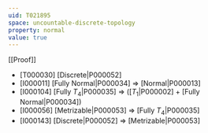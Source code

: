 ```yaml
---
uid: T021895
space: uncountable-discrete-topology
property: normal
value: true
---
```

[[Proof]]

* [T000030] [Discrete|P000052]
* [I000011] [Fully Normal|P000034] => [Normal|P000013]
* [I000104] [Fully $T_4$|P000035] => ([$T_1$|P000002] + [Fully Normal|P000034])
* [I000056] [Metrizable|P000053] => [Fully $T_4$|P000035]
* [I000143] [Discrete|P000052] => [Metrizable|P000053]

